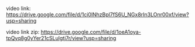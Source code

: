 video link: https://drive.google.com/file/d/1ci0lNhzBpl7fS6U_NGx8rIn3LOnr00xf/view?usp=sharing


video link zip: https://drive.google.com/file/d/1oeA1oya-tpQyq8g0yYer21cSLulgtj7r/view?usp=sharing 
